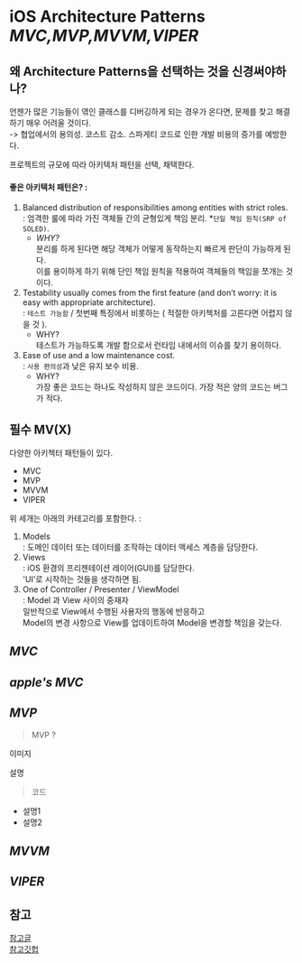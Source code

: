 # iOS Architecture Patterns *MVC,MVP,MVVM,VIPER*

## 왜 Architecture Patterns을 선택하는 것을 신경써야하나?

언젠가 많은 기능들이 엮인 클래스를 디버깅하게 되는 경우가 온다면, 문제를 찾고 해결하기 매우 어려울 것이다.  
-> 협업에서의 용의성. 코스트 감소. 스파게티 코드로 인한 개발 비용의 증가를 예방한다. 

프로젝트의 규모에 따라 아키텍처 패턴을 선택, 채택한다. 

#### 좋은 아키텍처 패턴은? :
1. Balanced distribution of responsibilities among entities with strict roles.  
  : 엄격한 룰에 따라 가진 객체들 간의 균형있게 책임 분리. *```단일 책임 원칙(SRP of SOLED)```.  
    * *WHY?*  
     분리를 하게 된다면 해당 객체가 어떻게 동작하는지 빠르게 판단이 가능하게 된다.  
    이를 용이하게 하기 위해 단인 책임 원칙을 적용하여 객체들의 책임을 쪼개는 것이다.  
2. Testability usually comes from the first feature (and don’t worry: it is easy with appropriate architecture).  
  : ```테스트 가능함``` / 첫번째 특징에서 비롯하는 ( 적절한 아키첵처를 고른다면 어렵지 않을 것 ). 
    * WHY?  
     테스트가 가능하도록 개발 함으로서 런타임 내에서의 이슈를 찾기 용이하다. 
3. Ease of use and a low maintenance cost.  
  : ```사용 편의성```과 낮은 유지 보수 비용.  
    * WHY?  
     가장 좋은 코드는 하나도 작성하지 않은 코드이다. 가장 적은 양의 코드는 버그가 적다.  
     

## 필수 MV(X)
다양한 아키첵터 패턴들이 있다. 
* MVC
* MVP
* MVVM
* VIPER

위 세개는 아래의 카테고리를 포함한다. :
1. Models<br>
  : 도메인 데이터 또는 데이터를 조작하는 데이터 액세스 계층을 담당한다. 
2. Views<br>
  : iOS 환경의 프리젠테이션 레이어(GUI)를 담당한다.<br>
   'UI'로 시작하는 것들을 생각하면 됨. 
3. One of Controller / Presenter / ViewModel<br>
  : Model 과 View 사이의 중재자<br>
    일반적으로 View에서 수행된 사용자의 행동에 반응하고<br>
    Model의 변경 사항으로 View를 업데이트하여 Model을 변경할 책임을 갖는다. 




## *MVC*

## *apple's MVC*

## *MVP*
> MVP ?  

이미지 

설명 

> 코드

* 설명1
* 설명2

## *MVVM*

## *VIPER*



## 참고
[참고글](https://medium.com/ios-os-x-development/ios-architecture-patterns-ecba4c38de52)  
[참고깃헙](https://github.com/haxpor/ios-design-patterns)  
